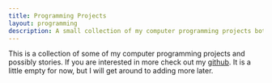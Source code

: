 ```yaml
---
title: Programming Projects
layout: programming
description: A small collection of my computer programming projects both academic and creative
---
```


This is a collection of some of my computer programming projects and possibly stories. If you are interested in more check out my <a href="https://github.com/daneholmes" class="visible">github</a>. It is a little empty for now, but I will get around to adding more later.

